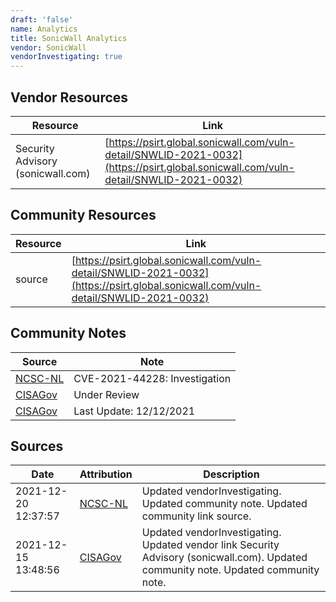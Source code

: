 ```yaml
---
draft: 'false'
name: Analytics
title: SonicWall Analytics
vendor: SonicWall
vendorInvestigating: true
---
```


## Vendor Resources
| Resource | Link |
| --- | --- |
| Security Advisory (sonicwall.com) | [https://psirt.global.sonicwall.com/vuln-detail/SNWLID-2021-0032](https://psirt.global.sonicwall.com/vuln-detail/SNWLID-2021-0032) |

## Community Resources
| Resource | Link |
| --- | --- |
| source | [https://psirt.global.sonicwall.com/vuln-detail/SNWLID-2021-0032](https://psirt.global.sonicwall.com/vuln-detail/SNWLID-2021-0032) |

## Community Notes
| Source | Note |
| --- | --- |
| [NCSC-NL](https://github.com/NCSC-NL/log4shell/blob/main/software/README.md) | CVE-2021-44228: Investigation </ul> |
| [CISAGov](https://raw.githubusercontent.com/cisagov/log4j-affected-db/develop/README.md) | Under Review |
| [CISAGov](https://raw.githubusercontent.com/cisagov/log4j-affected-db/develop/README.md) | Last Update: 12/12/2021 |

## Sources
| Date | Attribution | Description |
| --- | --- | --- |
| 2021-12-20 12:37:57 | [NCSC-NL](https://github.com/NCSC-NL/log4shell/blob/main/software/README.md) | Updated vendorInvestigating. Updated community note. Updated community link source.  |
| 2021-12-15 13:48:56 | [CISAGov](https://raw.githubusercontent.com/cisagov/log4j-affected-db/develop/README.md) | Updated vendorInvestigating. Updated vendor link Security Advisory (sonicwall.com). Updated community note. Updated community note.  |
